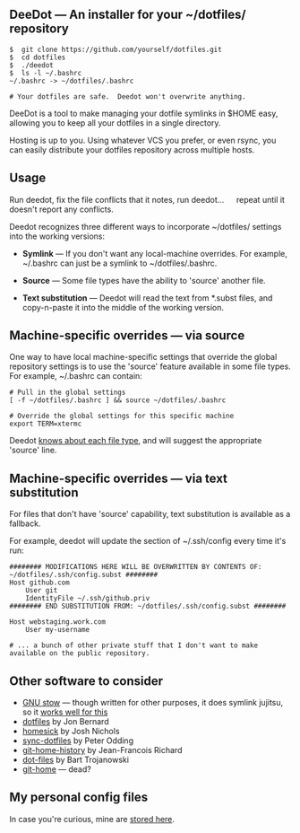 ## DeeDot — An installer for your ~/dotfiles/ repository ##

    $  git clone https://github.com/yourself/dotfiles.git
    $  cd dotfiles
    $  ./deedot
    $  ls -l ~/.bashrc
    ~/.bashrc -> ~/dotfiles/.bashrc

    # Your dotfiles are safe.  Deedot won't overwrite anything.

DeeDot is a tool to make managing your dotfile symlinks in $HOME easy, allowing you to keep all your dotfiles in a single directory.

Hosting is up to you. Using whatever VCS you prefer, or even rsync, you can easily distribute your dotfiles repository across multiple hosts.

## Usage ##

Run deedot, fix the file conflicts that it notes, run deedot...   repeat until it doesn't report any conflicts.

Deedot recognizes three different ways to incorporate ~/dotfiles/ settings into the working versions:

* **Symlink** — If you don't want any local-machine overrides. For example, ~/.bashrc can just be a symlink to ~/dotfiles/.bashrc.

* **Source** — Some file types have the ability to 'source' another file.

* **Text substitution** — Deedot will read the text from *.subst files, and copy-n-paste it into the middle of the working version.
  
## Machine-specific overrides — via source ##

One way to have local machine-specific settings that override the global repository settings is to use the 'source' feature available in some file types.  For example, ~/.bashrc can contain:

    # Pull in the global settings
    [ -f ~/dotfiles/.bashrc ] && source ~/dotfiles/.bashrc

    # Override the global settings for this specific machine
    export TERM=xtermc

Deedot [knows about each file type](https://github.com/DeeNewcum/deedot/blob/f0e7bfcef3344eb4dc05f95f223aafc73cb9d11c/deedot#L129-136), and will suggest the appropriate 'source' line.

## Machine-specific overrides — via text substitution ##

For files that don't have 'source' capability, text substitution is available as a fallback.

For example, deedot will update the section of ~/.ssh/config every time it's run: 

    ######## MODIFICATIONS HERE WILL BE OVERWRITTEN BY CONTENTS OF: ~/dotfiles/.ssh/config.subst ########
    Host github.com
        User git
        IdentityFile ~/.ssh/github.priv
    ######## END SUBSTITUTION FROM: ~/dotfiles/.ssh/config.subst ########
    
    Host webstaging.work.com
        User my-username
    
    # ... a bunch of other private stuff that I don't want to make available on the public repository.

## Other software to consider ##

* [GNU stow](http://www.inductiveload.com/posts/basic-use-of-gnu-stowxstow/) — though written for other purposes, it does symlink jujitsu, so it [works well for this](https://github.com/aspiers/shell-env)
* [dotfiles](https://github.com/jbernard/dotfiles) by Jon Bernard
* [homesick](https://github.com/technicalpickles/homesick) by Josh Nichols
* [sync-dotfiles](https://github.com/xolox/sync-dotfiles) by Peter Odding
* [git-home-history](http://jean-francois.richard.name/ghh/git-home-history.html) by Jean-Francois Richard
* [dot-files](https://github.com/bartman/dot-files) by Bart Trojanowski
* [git-home](http://git-home.chezwam.org/) — dead?

## My personal config files ##

In case you're curious, mine are [stored here](https://github.com/DeeNewcum/dotfiles).
